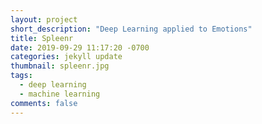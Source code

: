 ```yaml
---
layout: project
short_description: "Deep Learning applied to Emotions"
title: Spleenr
date: 2019-09-29 11:17:20 -0700
categories: jekyll update
thumbnail: spleenr.jpg
tags:
  - deep learning
  - machine learning
comments: false
---
```


